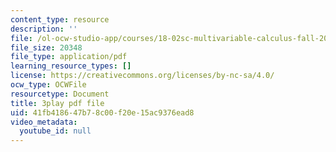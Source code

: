 ```yaml
---
content_type: resource
description: ''
file: /ol-ocw-studio-app/courses/18-02sc-multivariable-calculus-fall-2010/41fb418647b78c00f20e15ac9376ead8_2bF6H_xu0ao.pdf
file_size: 20348
file_type: application/pdf
learning_resource_types: []
license: https://creativecommons.org/licenses/by-nc-sa/4.0/
ocw_type: OCWFile
resourcetype: Document
title: 3play pdf file
uid: 41fb4186-47b7-8c00-f20e-15ac9376ead8
video_metadata:
  youtube_id: null
---
```

